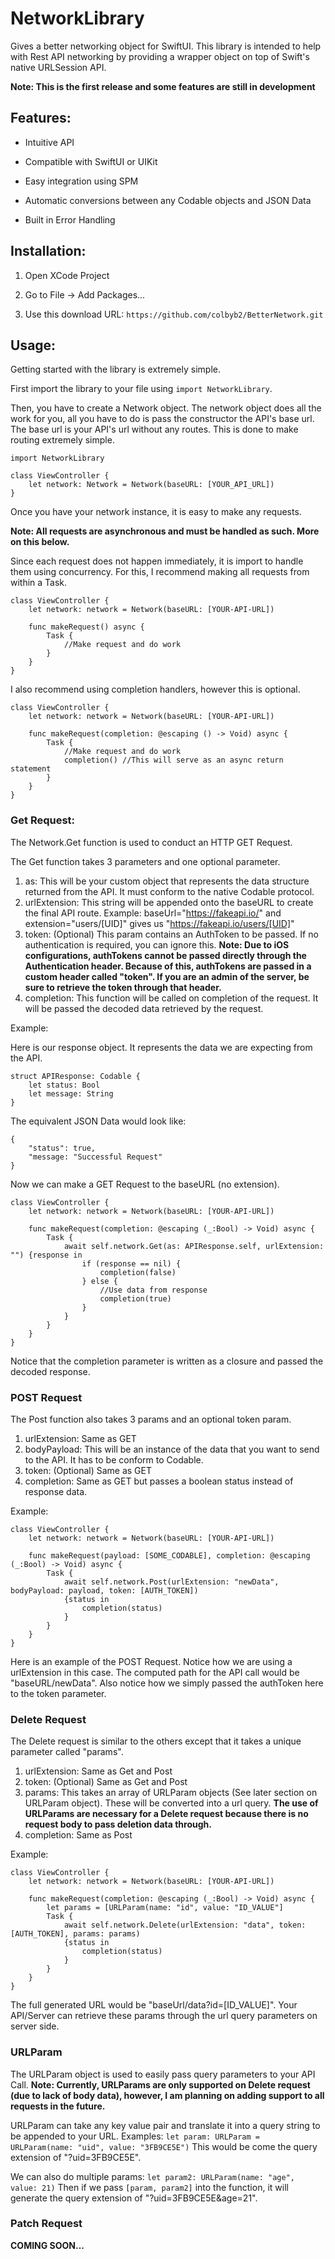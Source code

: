 # NetworkLibrary


Gives a better networking object for SwiftUI. This library is intended to help with Rest API networking by providing a wrapper object on top of Swift's native URLSession API.

**Note: This is the first release and some features are still in development**  

## Features:

- Intuitive API

- Compatible with SwiftUI or UIKit

- Easy integration using SPM

- Automatic conversions between any Codable objects and JSON Data

- Built in Error Handling

  

## Installation:

1. Open XCode Project

2. Go to File -> Add Packages...

3. Use this download URL: `https://github.com/colbyb2/BetterNetwork.git`

## Usage:

Getting started with the library is extremely simple.

First import the library to your file using `import NetworkLibrary`.

Then, you have to create a Network object. The network object does all the work for you, all you have to do is pass the constructor the API's base url. The base url is your API's url without any routes. This is done to make routing extremely simple.

```
import NetworkLibrary

class ViewController {
    let network: Network = Network(baseURL: [YOUR_API_URL])
}
```

Once you have your network instance, it is easy to make any requests.

**Note: All requests are asynchronous and must be handled as such. More on this below.**

Since each request does not happen immediately, it is import to handle them using concurrency. For this, I recommend making all requests from within a Task.

```
class ViewController {
    let network: network = Network(baseURL: [YOUR-API-URL])
    
    func makeRequest() async {
        Task {
            //Make request and do work
        }
    }
}
```

I also recommend using completion handlers, however this is optional.

```
class ViewController {
    let network: network = Network(baseURL: [YOUR-API-URL])
    
    func makeRequest(completion: @escaping () -> Void) async {
        Task {
            //Make request and do work
            completion() //This will serve as an async return statement
        }
    }
}
```

### Get Request:
The Network.Get function is used to conduct an HTTP GET Request.

The Get function takes 3 parameters and one optional parameter.

1. as: This will be your custom object that represents the data structure returned from the API. It must conform to the native Codable protocol.
2. urlExtension: This string will be appended onto the baseURL to create the final API route.
    Example: baseUrl="https://fakeapi.io/" and extension="users/[UID]" gives us "https://fakeapi.io/users/[UID]"
3. token: (Optional) This param contains an AuthToken to be passed. If no authentication is required, you can ignore this. **Note: Due to iOS configurations, authTokens cannot be passed directly through the Authentication header. Because of this, authTokens are passed in a custom header called "token". If you are an admin of the server, be sure to retrieve the token through that header.**
4. completion: This function will be called on completion of the request. It will be passed the decoded data retrieved by the request.

Example:

Here is our response object. It represents the data we are expecting from the API.
```
struct APIResponse: Codable {
    let status: Bool
    let message: String
}
```

The equivalent JSON Data would look like:
```
{
    "status": true,
    "message: "Successful Request"
}
```
Now we can make a GET Request to the baseURL (no extension).

```
class ViewController {
    let network: network = Network(baseURL: [YOUR-API-URL])
    
    func makeRequest(completion: @escaping (_:Bool) -> Void) async {
        Task {
            await self.network.Get(as: APIResponse.self, urlExtension: "") {response in 
                if (response == nil) {
                    completion(false)
                } else {
                    //Use data from response
                    completion(true)
                }
            }
        }
    }
}
```
Notice that the completion parameter is written as a closure and passed the decoded response.

### POST Request
The Post function also takes 3 params and an optional token param.
1. urlExtension: Same as GET
2. bodyPayload: This will be an instance of the data that you want to send to the API. It has to be conform to Codable.
3. token: (Optional) Same as GET
4. completion: Same as GET but passes a boolean status instead of response data.

Example:
```
class ViewController {
    let network: network = Network(baseURL: [YOUR-API-URL])
    
    func makeRequest(payload: [SOME_CODABLE], completion: @escaping (_:Bool) -> Void) async {
        Task {
            await self.network.Post(urlExtension: "newData", bodyPayload: payload, token: [AUTH_TOKEN])
            {status in 
                completion(status)
            }
        }
    }
}
```
Here is an example of the POST Request. Notice how we are using a urlExtension in this case. The computed path for the API call would be "baseURL/newData". Also notice how we simply passed the authToken here to the token parameter.

### Delete Request

The Delete request is similar to the others except that it takes a unique parameter called "params".

1. urlExtension: Same as Get and Post
2. token: (Optional) Same as Get and Post
3. params: This takes an array of URLParam objects (See later section on URLParam object). These will be converted into a url query. **The use of URLParams are necessary for a Delete request because there is no request body to pass deletion data through.**
4. completion: Same as Post

Example:
```
class ViewController {
    let network: network = Network(baseURL: [YOUR-API-URL])
    
    func makeRequest(completion: @escaping (_:Bool) -> Void) async {
        let params = [URLParam(name: "id", value: "ID_VALUE"]
        Task {
            await self.network.Delete(urlExtension: "data", token: [AUTH_TOKEN], params: params)
            {status in 
                completion(status)
            }
        }
    }
}
```
The full generated URL would be "baseUrl/data?id=[ID_VALUE]". Your API/Server can retrieve these params through the url query parameters on server side.

### URLParam
The URLParam object is used to easily pass query parameters to your API Call.
**Note: Currently, URLParams are only supported on Delete request (due to lack of body data), however, I am planning on adding support to all requests in the future.**

URLParam can take any key value pair and translate it into a query string to be appended to your URL.
Examples:
`let param: URLParam = URLParam(name: "uid", value: "3FB9CE5E")`
This would be come the query extension of "?uid=3FB9CE5E".

We can also do multiple params:
`let param2: URLParam(name: "age", value: 21)`
Then if we pass `[param, param2]` into the function, it will generate the query extension of
"?uid=3FB9CE5E&age=21".

### Patch Request

**COMING SOON...**

